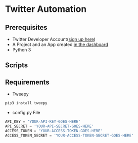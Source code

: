 # Twitter Automation

## Prerequisites


* Twitter Developer Account([sign up here](https://developer.twitter.com/en))
* A Project and an App created [in the dashboard](https://developer.twitter.com/en/portal/dashboard)
* Python 3

## Scripts

## Requirements

* Tweepy

```bash
pip3 install tweepy
```

* config.py File

```python
API_KEY = 'YOUR-API-KEY-GOES-HERE'
API_SECRET = 'YOUR-API-SECRET-GOES-HERE'
ACCESS_TOKEN = 'YOUR-ACCESS-TOKEN-GOES-HERE'
ACCESS_TOKEN_SECRET = 'YOUR-ACCESS-TOKEN-SECRET-GOES-HERE'
```
